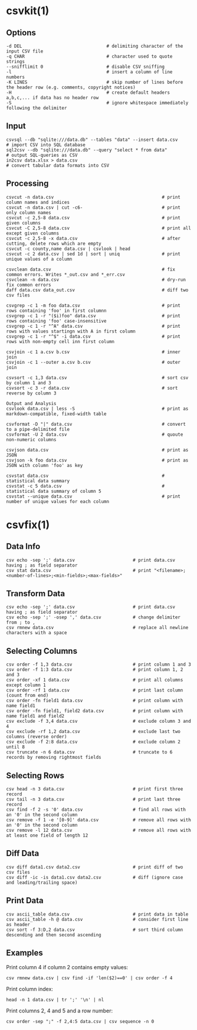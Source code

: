 # csvkit(1)

## Options

    -d DEL                                # delimiting character of the input CSV file
    -q CHAR                               # character used to quote strings
    --snifflimit 0                        # disable CSV sniffing
    -l                                    # insert a column of line numbers
    -K LINES                              # skip number of lines before the header row (e.g. comments, copyright notices)
    -H                                    # create default headers a,b,c,... if data has no header row
    -S                                    # ignore whitespace immediately following the delimiter

## Input

    csvsql --db "sqlite:///data.db" --tables "data" --insert data.csv         # import CSV into SQL database
    sql2csv --db "sqlite:///data.db" --query "select * from data"             # output SQL-queries as CSV
    in2csv data.xlsx > data.csv                                               # convert tabular data formats into CSV

## Processing

    csvcut -n data.csv                                         # print column names and indices
    csvcut -n data.csv | cut -c6-                              # print only column names
    csvcut -c 2,5-8 data.csv                                   # print given columns
    csvcut -C 2,5-8 data.csv                                   # print all except given columns
    csvcut -c 2,5-8 -x data.csv                                # after cutting, delete rows which are empty
    csvcut -c county,name data.csv | csvlook | head
    csvcut -c 2 data.csv | sed 1d | sort | uniq                # print unique values of a column

    csvclean data.csv                                          # fix common errors. Writes *_out.csv and *_err.csv
    csvclean -n data.csv                                       # dry-run fix common errors
    daff data.csv data_out.csv                                 # diff two csv files

    csvgrep -c 1 -m foo data.csv                               # print rows containing 'foo' in first columnn
    csvgrep -c 1 -r "($i)foo" data.csv                         # print rows containing 'foo' case-insensitive
    csvgrep -c 1 -r "^A" data.csv                              # print rows with values startingn with A in first column
    csvgrep -c 1 -r "^$" -i data.csv                           # print rows with non-empty cell inn first column

    csvjoin -c 1 a.csv b.csv                                   # inner join
    csvjoin -c 1 --outer a.csv b.csv                           # outer join

    csvsort -c 1,3 data.csv                                    # sort csv by column 1 and 3
    csvsort -c 3 -r data.csv                                   # sort reverse by column 3

    Output and Analysis
    csvlook data.csv | less -S                                 # print as markdown-compatible, fixed-width table

    csvformat -D "|" data.csv                                  # convert to a pipe-delimited file
    csvformat -U 2 data.csv                                    # quoute non-numeric columns

    csvjson data.csv                                           # print as JSON
    csvjson -k foo data.csv                                    # print as JSON with column 'foo' as key

    csvstat data.csv                                           # statistical data summary
    csvstat -c 5 data.csv                                      # statistical data summary of column 5
    csvstat --unique data.csv                                  # print number of unique values for each column

# csvfix(1)

## Data Info

    csv echo -sep ';' data.csv                      # print data.csv having ; as field separator
    csv stat data.csv                               # print "<filename>;<number-of-lines>;<min-fields>;<max-fields>"

## Transform Data

    csv echo -sep ';' data.csv                      # print data.csv having ; as field separator
    csv echo -sep ';' -osep ',' data.csv            # change delimiter from ; to ,
    csv rmnew data.csv                              # replace all newline characters with a space

## Selecting Columns

    csv order -f 1,3 data.csv                       # print column 1 and 3
    csv order -f 1:3 data.csv                       # print column 1, 2 and 3
    csv order -xf 1 data.csv                        # print all columns except column 1
    csv order -rf 1 data.csv                        # print last column (count from end)
    csv order -fn field1 data.csv                   # print column with name field1
    csv order -fn field1, field2 data.csv           # print column with name field1 and field2
    csv exclude -f 3,4 data.csv                     # exclude column 3 and 4
    csv exclude -rf 1,2 data.csv                    # exclude last two columns (reverse order)
    csv exclude -f 2:8 data.csv                     # exclude column 2 until 8
    csv truncate -n 6 data.csv                      # truncate to 6 records by removing rightmost fields

## Selecting Rows

    csv head -n 3 data.csv                          # print first three record
    csv tail -n 3 data.csv                          # print last three record
    csv find -f 2 -s '0' data.csv                   # find all rows with an '0' in the second column
    csv remove -f 1 -e '[0-9]' data.csv             # remove all rows with an '0' in the second column
    csv remove -l 12 data.csv                       # remove all rows with at least one field of length 12

## Diff Data

    csv diff data1.csv data2.csv                    # print diff of two csv files
    csv diff -ic -is data1.csv data2.csv            # diff (ignore case and leading/trailing space)

## Print Data

    csv ascii_table data.csv                        # print data in table
    csv ascii_table -h @ data.csv                   # consider first line as header
    csv sort -f 3:D,2 data.csv                      # sort third column descending and then second ascending

## Examples

  Print column 4 if column 2 contains empty values:

    csv rmnew data.csv | csv find -if 'len($2)==0' | csv order -f 4 

  Print column index:

    head -n 1 data.csv | tr ';' '\n' | nl

  Print columns 2, 4 and 5 and a row number:

    csv order -sep ";" -f 2,4:5 data.csv | csv sequence -n 0
